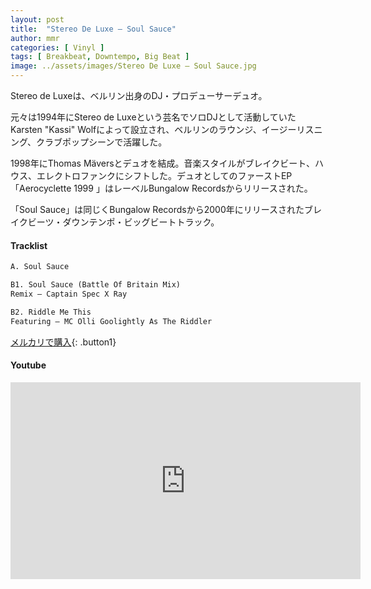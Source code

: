 ```yaml
---
layout: post
title:  "Stereo De Luxe – Soul Sauce"
author: mmr
categories: [ Vinyl ]
tags: [ Breakbeat, Downtempo, Big Beat ]
image: ../assets/images/Stereo De Luxe – Soul Sauce.jpg
---
```


Stereo de Luxeは、ベルリン出身のDJ・プロデューサーデュオ。

元々は1994年にStereo de Luxeという芸名でソロDJとして活動していたKarsten "Kassi" Wolfによって設立され、ベルリンのラウンジ、イージーリスニング、クラブポップシーンで活躍した。

1998年にThomas Mäversとデュオを結成。音楽スタイルがブレイクビート、ハウス、エレクトロファンクにシフトした。デュオとしてのファーストEP「Aerocyclette 1999 」はレーベルBungalow Recordsからリリースされた。

「Soul Sauce」は同じくBungalow Recordsから2000年にリリースされたブレイクビーツ・ダウンテンポ・ビッグビートトラック。

#### Tracklist
```md
A. Soul Sauce

B1. Soul Sauce (Battle Of Britain Mix)
Remix – Captain Spec X Ray

B2. Riddle Me This
Featuring – MC Olli Goolightly As The Riddler
```

[メルカリで購入](https://jp.mercari.com/item/m41584362364?afid=6142608987){: .button1}

#### Youtube
<iframe width="560" height="315" src="https://www.youtube.com/embed/i1RR94rXJKQ?si=Yap0qzSOM2p9zJdW" title="YouTube video player" frameborder="0" allow="accelerometer; autoplay; clipboard-write; encrypted-media; gyroscope; picture-in-picture; web-share" referrerpolicy="strict-origin-when-cross-origin" allowfullscreen></iframe>
